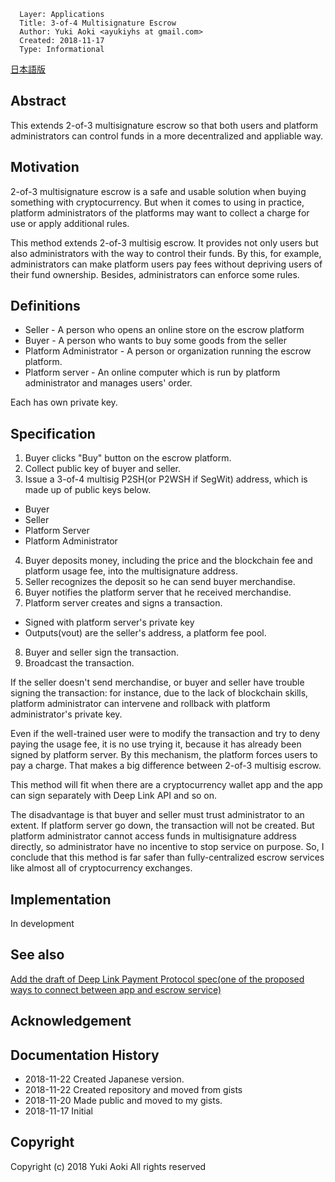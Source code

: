 ```
  Layer: Applications
  Title: 3-of-4 Multisignature Escrow
  Author: Yuki Aoki <ayukiyhs at gmail.com>
  Created: 2018-11-17
  Type: Informational
```


[日本語版](3-of-4-multisig-escrow-ja.md)

## Abstract

This extends 2-of-3 multisignature escrow so that both users and platform administrators can control funds in a more decentralized and appliable way.

## Motivation

2-of-3 multisignature escrow is a safe and usable solution when buying something with cryptocurrency.
But when it comes to using in practice, platform administrators of the platforms may want to collect a charge for use or apply additional rules.

This method extends 2-of-3 multisig escrow. It provides not only users but also administrators with the way to control their funds.
By this, for example, administrators can make platform users pay fees without depriving users of their fund ownership. 
Besides, administrators can enforce some rules.

## Definitions

* Seller - A person who opens an online store on the escrow platform
* Buyer - A person who wants to buy some goods from the seller
* Platform Administrator - A person or organization running the escrow platform.
* Platform server - An online computer which is run by platform administrator and manages users' order.

Each has own private key.

## Specification

1. Buyer clicks "Buy" button on the escrow platform.
2. Collect public key of buyer and seller.
3. Issue a 3-of-4 multisig P2SH(or P2WSH if SegWit) address, which is made up of public keys below.
  - Buyer
  - Seller
  - Platform Server
  - Platform Administrator
4. Buyer deposits money, including the price and the blockchain fee and platform usage fee, into the multisignature address.
5. Seller recognizes the deposit so he can send buyer merchandise.
6. Buyer notifies the platform server that he received merchandise.
7. Platform server creates and signs a transaction.
  * Signed with platform server's private key
  * Outputs(vout) are the seller's address, a platform fee pool.
8. Buyer and seller sign the transaction.
9. Broadcast the transaction.

If the seller doesn't send merchandise, or buyer and seller have trouble signing the transaction: for instance, due to the lack of blockchain skills, platform administrator can intervene and rollback with platform administrator's private key.

Even if the well-trained user were to modify the transaction and try to deny paying the usage fee, it is no use trying it, because it has already been signed by platform server.
By this mechanism, the platform forces users to pay a charge. That makes a big difference between 2-of-3 multisig escrow.

This method will fit when there are a cryptocurrency wallet app and the app can sign separately with Deep Link API and so on.

The disadvantage is that buyer and seller must trust administrator to an extent.
If platform server go down, the transaction will not be created.
But platform administrator cannot access funds in multisignature address directly, so administrator have no incentive to stop service on purpose.
So, I conclude that this method is far safer than fully-centralized escrow services like almost all of cryptocurrency exchanges.

## Implementation

In development

## See also

[Add the draft of Deep Link Payment Protocol spec(one of the proposed ways to connect between app and escrow service)](https://github.com/bitcoincashorg/bitcoincash.org/pull/145)

## Acknowledgement

## Documentation History

* 2018-11-22 Created Japanese version.
* 2018-11-22 Created repository and moved from gists
* 2018-11-20 Made public and moved to my gists.
* 2018-11-17 Initial

## Copyright

Copyright (c) 2018 Yuki Aoki
All rights reserved
